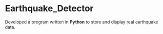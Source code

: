 # Earthquake_Detector

Developed a program written in <b>Python</b> to store and display real earthquake data.
